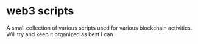 # web3 scripts

A small collection of various scripts used for various blockchain activities. Will try and keep it organized as best I can
